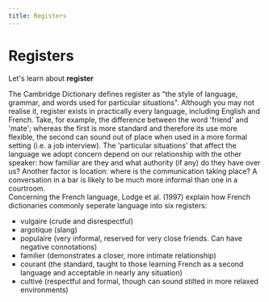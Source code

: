 ```yaml
---
title: Registers
---
```


<h1>Registers</h1>
<p>Let's learn about <strong>register</strong></p>

<p>The Cambridge Dictionary defines register as "the style of language, grammar, and words used for particular situations". Although you may not realise it, register exists in practically every language, including English and French. Take, for example, the difference between the word 'friend' and 'mate'; whereas the first is more standard and therefore its use more flexible, the second can sound out of place when used in a more formal setting (i.e. a job interview). The 'particular situations' that affect the language we adopt concern depend on our relationship with the other speaker: how familiar are they and what authority (if any) do they have over us? Another factor is location: where is the communication taking place? A conversation in a bar is likely to be much more informal than one in a courtroom. 
<br>Concerning the French language, Lodge et al. (1997) explain how French dictionaries commonly seperate language into six registers: </p>
<ul style="list-style-type: square;">
<li>vulgaire (crude and disrespectful)</li>
<li>argotique (slang)</li>
<li>populaire (very informal, reserved for very close friends. Can have negative connotations)</li>
<li>familier (demonstrates a closer, more intimate relationship)</li>
<li>courant (the standard, taught to those learning French as a second language and acceptable in nearly any situation)</li>
<li>cultivé (respectful and formal, though can sound stilted in more relaxed environments)</li>
</ul>


